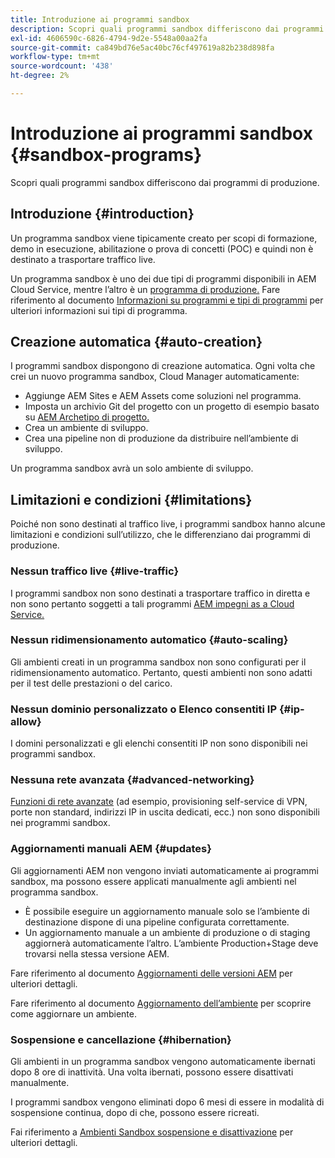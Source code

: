 ```yaml
---
title: Introduzione ai programmi sandbox
description: Scopri quali programmi sandbox differiscono dai programmi di produzione.
exl-id: 4606590c-6826-4794-9d2e-5548a00aa2fa
source-git-commit: ca849bd76e5ac40bc76cf497619a82b238d898fa
workflow-type: tm+mt
source-wordcount: '438'
ht-degree: 2%

---
```



# Introduzione ai programmi sandbox {#sandbox-programs}

Scopri quali programmi sandbox differiscono dai programmi di produzione.

## Introduzione {#introduction}

Un programma sandbox viene tipicamente creato per scopi di formazione, demo in esecuzione, abilitazione o prova di concetti (POC) e quindi non è destinato a trasportare traffico live.

Un programma sandbox è uno dei due tipi di programmi disponibili in AEM Cloud Service, mentre l’altro è un [programma di produzione.](introduction-production-programs.md) Fare riferimento al documento [Informazioni su programmi e tipi di programmi](/help/implementing/cloud-manager/getting-access-to-aem-in-cloud/program-types.md) per ulteriori informazioni sui tipi di programma.

## Creazione automatica {#auto-creation}

I programmi sandbox dispongono di creazione automatica. Ogni volta che crei un nuovo programma sandbox, Cloud Manager automaticamente:

* Aggiunge AEM Sites e AEM Assets come soluzioni nel programma.
* Imposta un archivio Git del progetto con un progetto di esempio basato su [AEM Archetipo di progetto.](https://experienceleague.adobe.com/docs/experience-manager-core-components/using/developing/archetype/overview.html?lang=it)
* Crea un ambiente di sviluppo.
* Crea una pipeline non di produzione da distribuire nell’ambiente di sviluppo.

Un programma sandbox avrà un solo ambiente di sviluppo.

## Limitazioni e condizioni {#limitations}

Poiché non sono destinati al traffico live, i programmi sandbox hanno alcune limitazioni e condizioni sull’utilizzo, che le differenziano dai programmi di produzione.

### Nessun traffico live {#live-traffic}

I programmi sandbox non sono destinati a trasportare traffico in diretta e non sono pertanto soggetti a tali programmi [AEM impegni as a Cloud Service.](https://www.adobe.com/legal/service-commitments.html)

### Nessun ridimensionamento automatico {#auto-scaling}

Gli ambienti creati in un programma sandbox non sono configurati per il ridimensionamento automatico. Pertanto, questi ambienti non sono adatti per il test delle prestazioni o del carico.

### Nessun dominio personalizzato o Elenco consentiti IP {#ip-allow}

I domini personalizzati e gli elenchi consentiti IP non sono disponibili nei programmi sandbox.

### Nessuna rete avanzata {#advanced-networking}

[Funzioni di rete avanzate](/help/security/configuring-advanced-networking.md) (ad esempio, provisioning self-service di VPN, porte non standard, indirizzi IP in uscita dedicati, ecc.) non sono disponibili nei programmi sandbox.

### Aggiornamenti manuali AEM {#updates}

Gli aggiornamenti AEM non vengono inviati automaticamente ai programmi sandbox, ma possono essere applicati manualmente agli ambienti nel programma sandbox.

* È possibile eseguire un aggiornamento manuale solo se l’ambiente di destinazione dispone di una pipeline configurata correttamente.
* Un aggiornamento manuale a un ambiente di produzione o di staging aggiornerà automaticamente l’altro. L’ambiente Production+Stage deve trovarsi nella stessa versione AEM.

Fare riferimento al documento [Aggiornamenti delle versioni AEM](/help/implementing/deploying/aem-version-updates.md) per ulteriori dettagli.

Fare riferimento al documento [Aggiornamento dell’ambiente](/help/implementing/cloud-manager/manage-environments.md#updating-dev-environment) per scoprire come aggiornare un ambiente.

### Sospensione e cancellazione {#hibernation}

Gli ambienti in un programma sandbox vengono automaticamente ibernati dopo 8 ore di inattività. Una volta ibernati, possono essere disattivati manualmente.

I programmi sandbox vengono eliminati dopo 6 mesi di essere in modalità di sospensione continua, dopo di che, possono essere ricreati.

Fai riferimento a [Ambienti Sandbox sospensione e disattivazione](/help/implementing/cloud-manager/getting-access-to-aem-in-cloud/hibernating-environments.md) per ulteriori dettagli.
